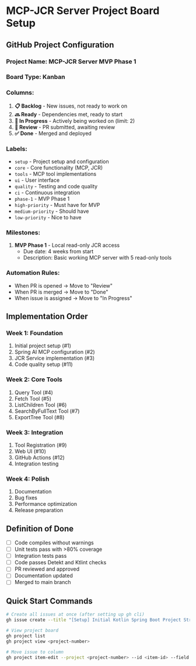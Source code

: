 # MCP-JCR Server Project Board Setup

## GitHub Project Configuration

### Project Name: MCP-JCR Server MVP Phase 1

### Board Type: Kanban

### Columns:
1. **📋 Backlog** - New issues, not ready to work on
2. **🔜 Ready** - Dependencies met, ready to start
3. **🚧 In Progress** - Actively being worked on (limit: 2)
4. **👀 Review** - PR submitted, awaiting review
5. **✅ Done** - Merged and deployed

### Labels:
- `setup` - Project setup and configuration
- `core` - Core functionality (MCP, JCR)
- `tools` - MCP tool implementations
- `ui` - User interface
- `quality` - Testing and code quality
- `ci` - Continuous integration
- `phase-1` - MVP Phase 1
- `high-priority` - Must have for MVP
- `medium-priority` - Should have
- `low-priority` - Nice to have

### Milestones:
1. **MVP Phase 1** - Local read-only JCR access
   - Due date: 4 weeks from start
   - Description: Basic working MCP server with 5 read-only tools

### Automation Rules:
- When PR is opened → Move to "Review"
- When PR is merged → Move to "Done"
- When issue is assigned → Move to "In Progress"

## Implementation Order

### Week 1: Foundation
1. Initial project setup (#1)
2. Spring AI MCP configuration (#2)
3. JCR Service implementation (#3)
4. Code quality setup (#11)

### Week 2: Core Tools
1. Query Tool (#4)
2. Fetch Tool (#5)
3. ListChildren Tool (#6)
4. SearchByFullText Tool (#7)
5. ExportTree Tool (#8)

### Week 3: Integration
1. Tool Registration (#9)
2. Web UI (#10)
3. GitHub Actions (#12)
4. Integration testing

### Week 4: Polish
1. Documentation
2. Bug fixes
3. Performance optimization
4. Release preparation

## Definition of Done
- [ ] Code compiles without warnings
- [ ] Unit tests pass with >80% coverage
- [ ] Integration tests pass
- [ ] Code passes Detekt and Ktlint checks
- [ ] PR reviewed and approved
- [ ] Documentation updated
- [ ] Merged to main branch

## Quick Start Commands

```bash
# Create all issues at once (after setting up gh cli)
gh issue create --title "[Setup] Initial Kotlin Spring Boot Project Structure" --body-file docs/issues/issue-1.md --label "setup,phase-1,high-priority"

# View project board
gh project list
gh project view <project-number>

# Move issue to column
gh project item-edit --project <project-number> --id <item-id> --field Status --value "In Progress"
```
